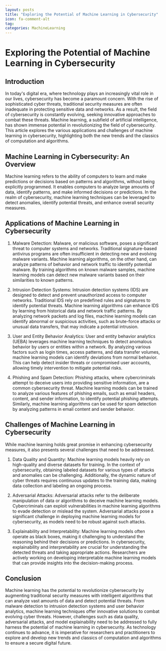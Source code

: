 ```yaml
---
layout: posts
title: "Exploring the Potential of Machine Learning in Cybersecurity"
icon: fa-comment-alt
tag:      
categories: MachineLearning
---
```



# Exploring the Potential of Machine Learning in Cybersecurity

## Introduction

In today's digital era, where technology plays an increasingly vital role in our lives, cybersecurity has become a paramount concern. With the rise of sophisticated cyber threats, traditional security measures are often inadequate in protecting sensitive data and networks. As a result, the field of cybersecurity is constantly evolving, seeking innovative approaches to combat these threats. Machine learning, a subfield of artificial intelligence, has shown immense potential in revolutionizing the field of cybersecurity. This article explores the various applications and challenges of machine learning in cybersecurity, highlighting both the new trends and the classics of computation and algorithms.

## Machine Learning in Cybersecurity: An Overview

Machine learning refers to the ability of computers to learn and make predictions or decisions based on patterns and algorithms, without being explicitly programmed. It enables computers to analyze large amounts of data, identify patterns, and make informed decisions or predictions. In the realm of cybersecurity, machine learning techniques can be leveraged to detect anomalies, identify potential threats, and enhance overall security measures.

## Applications of Machine Learning in Cybersecurity

1. Malware Detection: Malware, or malicious software, poses a significant threat to computer systems and networks. Traditional signature-based antivirus programs are often insufficient in detecting new and evolving malware variants. Machine learning algorithms, on the other hand, can analyze patterns of behavior and network traffic to identify potential malware. By training algorithms on known malware samples, machine learning models can detect new malware variants based on their similarities to known patterns.

2. Intrusion Detection Systems: Intrusion detection systems (IDS) are designed to detect and prevent unauthorized access to computer networks. Traditional IDS rely on predefined rules and signatures to identify potential threats. Machine learning algorithms can enhance IDS by learning from historical data and network traffic patterns. By analyzing network packets and log files, machine learning models can identify abnormal or suspicious activities, such as brute-force attacks or unusual data transfers, that may indicate a potential intrusion.

3. User and Entity Behavior Analytics: User and entity behavior analytics (UEBA) leverages machine learning techniques to detect anomalous behavior by users or entities within a network. By analyzing various factors such as login times, access patterns, and data transfer volumes, machine learning models can identify deviations from normal behavior. This can help detect insider threats or compromised user accounts, allowing timely intervention to mitigate potential risks.

4. Phishing and Spam Detection: Phishing attacks, where cybercriminals attempt to deceive users into providing sensitive information, are a common cybersecurity threat. Machine learning models can be trained to analyze various features of phishing emails, such as email headers, content, and sender information, to identify potential phishing attempts. Similarly, machine learning algorithms can be used for spam detection by analyzing patterns in email content and sender behavior.

## Challenges of Machine Learning in Cybersecurity

While machine learning holds great promise in enhancing cybersecurity measures, it also presents several challenges that need to be addressed.

1. Data Quality and Quantity: Machine learning models heavily rely on high-quality and diverse datasets for training. In the context of cybersecurity, obtaining labeled datasets for various types of attacks and anomalies can be challenging. Additionally, the dynamic nature of cyber threats requires continuous updates to the training data, making data collection and labeling an ongoing process.

2. Adversarial Attacks: Adversarial attacks refer to the deliberate manipulation of data or algorithms to deceive machine learning models. Cybercriminals can exploit vulnerabilities in machine learning algorithms to evade detection or mislead the system. Adversarial attacks pose a significant challenge in deploying machine learning models for cybersecurity, as models need to be robust against such attacks.

3. Explainability and Interpretability: Machine learning models often operate as black boxes, making it challenging to understand the reasoning behind their decisions or predictions. In cybersecurity, explainability and interpretability are crucial for understanding the detected threats and taking appropriate actions. Researchers are actively working on developing interpretable machine learning models that can provide insights into the decision-making process.

## Conclusion

Machine learning has the potential to revolutionize cybersecurity by augmenting traditional security measures with intelligent algorithms that can analyze vast amounts of data and detect potential threats. From malware detection to intrusion detection systems and user behavior analytics, machine learning techniques offer innovative solutions to combat evolving cyber threats. However, challenges such as data quality, adversarial attacks, and model explainability need to be addressed to fully harness the potential of machine learning in cybersecurity. As technology continues to advance, it is imperative for researchers and practitioners to explore and develop new trends and classics of computation and algorithms to ensure a secure digital future.